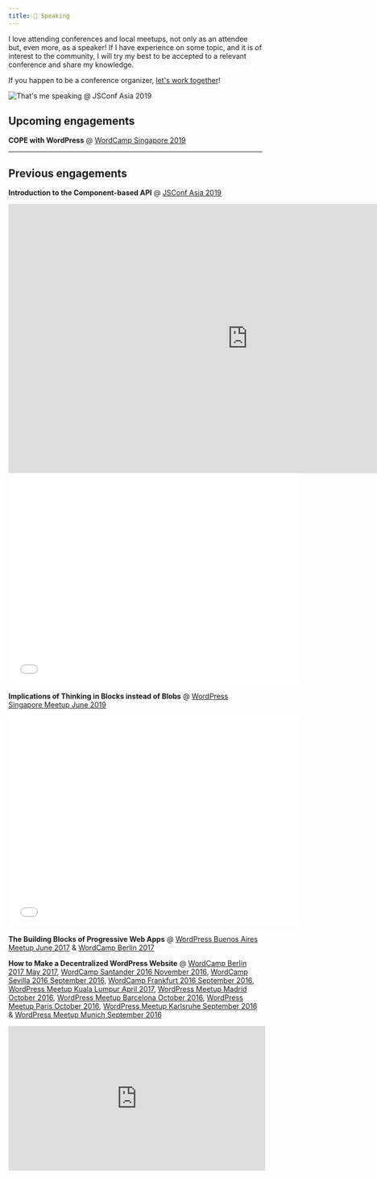 ```yaml
---
title: 🎤 Speaking
---
```


I love attending conferences and local meetups, not only as an attendee but, even more, as a speaker! If I have experience on some topic, and it is of interest to the community, I will try my best to be accepted to a relevant conference and share my knowledge. 

If you happen to be a conference organizer, [let's work together](mailto:leo@getpop.org)!

![That's me speaking @ JSConf Asia 2019](/assets/leo-jsconfasia.jpg "That's me speaking @ JSConf Asia 2019 (image by JSConf organizers)")

## Upcoming engagements

**COPE with WordPress** @ [WordCamp Singapore 2019](https://2019.singapore.wordcamp.org/sessions/#wcorg-session-1070)

-----

## Previous engagements

**Introduction to the Component-based API** @ [JSConf Asia 2019](https://2019.jsconf.asia/#program)

<iframe width="949" height="534" src="https://www.youtube.com/embed/9pT-q0SSYow" frameborder="0" allow="accelerometer; encrypted-media; gyroscope; picture-in-picture" allowfullscreen></iframe>

<iframe src="//slides.com/leoloso/component-based-api/embed" width="576" height="420" scrolling="no" frameborder="0" webkitallowfullscreen mozallowfullscreen allowfullscreen></iframe>

**Implications of Thinking in Blocks instead of Blobs** @ [WordPress Singapore Meetup June 2019](https://www.meetup.com/WordPress-Singapore/events/261817674/)

<iframe src="//slides.com/leoloso/blocks-not-blobs/embed" width="576" height="420" scrolling="no" frameborder="0" webkitallowfullscreen mozallowfullscreen allowfullscreen></iframe>

**The Building Blocks of Progressive Web Apps** @ [WordPress Buenos Aires Meetup June 2017](https://www.meetup.com/wordpress-buenosaires/events/240551237/) & [WordCamp Berlin 2017](https://2017.berlin.wordcamp.org/session/barcamp/)

<script async class="speakerdeck-embed" data-id="b19830d6a4944c7581900456c92ca892" data-ratio="1.6" src="//speakerdeck.com/assets/embed.js"></script>
<!--iframe class="speakerdeck-embed" src="https://speakerdeck.com/player/b19830d6a4944c7581900456c92ca892" frameborder="0" allowfullscreen scrolling="no" allow="encrypted-media"></iframe-->

**How to Make a Decentralized WordPress Website** @ [WordCamp Berlin 2017 May 2017](https://2017.berlin.wordcamp.org/session/how-to-make-a-descentralized-wordpress-website/), [WordCamp Santander 2016 November 2016](https://2016.santander.wordcamp.org/session/como-hacer-un-sitio-web-wordpress-descentralizado/), [WordCamp Sevilla 2016 September 2016](https://2016.sevilla.wordcamp.org/session/wordpress-descentralizado/), [WordCamp Frankfurt 2016 September 2016](https://2016.frankfurt.wordcamp.org/session/how-to-make-a-decentralized-wordpress-website/), [WordPress Meetup Kuala Lumpur April 2017](https://www.meetup.com/Kuala-Lumpur-WordPress-Meetup/events/238765928/), [WordPress Meetup Madrid October 2016](http://www.meetup.com/WordPress-Madrid/events/235099429/), [WordPress Meetup Barcelona October 2016](http://www.meetup.com/wordpressbcn/events/234948848/), [WordPress Meetup Paris October 2016](http://www.meetup.com/wordpress-ile-de-france/events/234471586/), [WordPress Meetup Karlsruhe September 2016](http://www.meetup.com/WordPress-Meetup-Karlsruhe/events/233732658/) & [WordPress Meetup Munich September 2016](http://www.meetup.com/Munchen-WordPress-Meetup/events/233940146/)

<iframe width="510" height="287" src="https://www.youtube.com/embed/nn4XZgz3zhU" frameborder="0" allow="accelerometer; autoplay; encrypted-media; gyroscope; picture-in-picture" allowfullscreen></iframe>

<script async class="speakerdeck-embed" data-id="6fda5742f29a482faef4a2ca3a6ced2b" data-ratio="1.6" src="//speakerdeck.com/assets/embed.js"></script>
<!--iframe class="speakerdeck-embed" src="https://speakerdeck.com/player/6fda5742f29a482faef4a2ca3a6ced2b" frameborder="0" allowfullscreen scrolling="no" allow="encrypted-media"></iframe-->